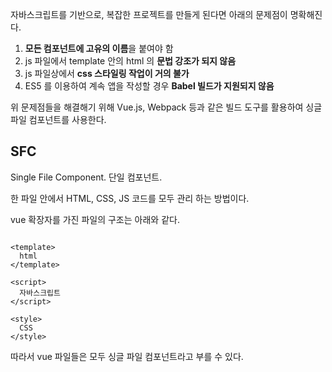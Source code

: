자바스크립트를 기반으로, 복잡한 프로젝트를 만들게 된다면 아래의 문제점이 명확해진다.

1. **모든 컴포넌트에 고유의 이름**을 붙여야 함
2. js 파일에서 template 안의 html 의 **문법 강조가 되지 않음**
3. js 파일상에서 **css 스타일링 작업이 거의 불가**
4. ES5 를 이용하여 계속 앱을 작성할 경우 **Babel 빌드가 지원되지 않음**

위 문제점들을 해결해기 위해 Vue.js, Webpack 등과 같은 빌드 도구를 활용하여 싱글 파일 컴포넌트를 사용한다.

## SFC

Single File Component. 단일 컴포넌트.

한 파일 안에서 HTML, CSS, JS 코드를 모두 관리 하는 방법이다.

vue 확장자를 가진 파일의 구조는 아래와 같다.

```markup

<template>
  html
</template>

<script>
  자바스크립트
</script>

<style>
  CSS
</style>

```

따라서 vue 파일들은 모두 싱글 파일 컴포넌트라고 부를 수 있다.
